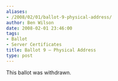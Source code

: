 ```yaml
---
aliases:
- /2008/02/01/ballot-9-physical-address/
author: Ben Wilson
date: 2008-02-01 23:46:00
tags:
- Ballot
- Server Certificates
title: Ballot 9 – Physical Address
type: post
---
```


This ballot was withdrawn.